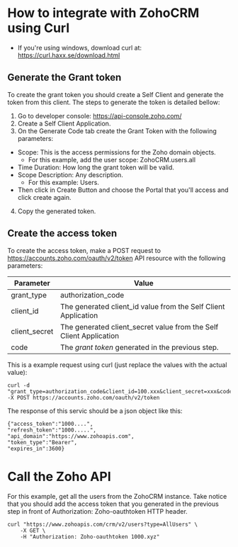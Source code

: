 # How to integrate with ZohoCRM using Curl

- If you're using windows, download curl at: https://curl.haxx.se/download.html

## Generate the Grant token

To create the grant token you should create a Self Client and generate the token from this client. The steps to generate the token is detailed bellow:

1. Go to developer console: https://api-console.zoho.com/
2. Create a Self Client Application. 
3. On the Generate Code tab create the Grant Token with the following parameters:

- Scope: This is the access permissions for the Zoho domain objects. 
  - For this example, add the user scope: ZohoCRM.users.all
- Time Duration: How long the grant token will be valid.
- Scope Description: Any description.
  - For this example: Users.
- Then click in Create Button and choose the Portal that you'll access and click create again.

4. Copy the generated token. 

## Create the access token

To create the access token, make a POST request to https://accounts.zoho.com/oauth/v2/token API resource with the following parameters:

Parameter | Value
--------- | -----
grant_type| authorization_code
client_id | The generated client_id value from the Self Client Application
client_secret | The generated client_secret value from the Self Client Application
code | The *grant token* generated in the previous step.

This is a example request using curl (just replace the values with the actual value):

```
curl -d "grant_type=authorization_code&client_id=100.xxx&client_secret=xxx&code=1000.abc" -X POST https://accounts.zoho.com/oauth/v2/token
```
The response of this servic should be a json object like this:

```
{"access_token":"1000....",
"refresh_token":"1000.....",
"api_domain":"https://www.zohoapis.com",
"token_type":"Bearer",
"expires_in":3600}
```


# Call the Zoho API

For this example, get all the users from the ZohoCRM instance. Take notice that you should add the access token that you generated in the previous step in front of Authorization: Zoho-oauthtoken HTTP header. 

```
curl "https://www.zohoapis.com/crm/v2/users?type=AllUsers" \
    -X GET \
    -H "Authorization: Zoho-oauthtoken 1000.xyz"
```




